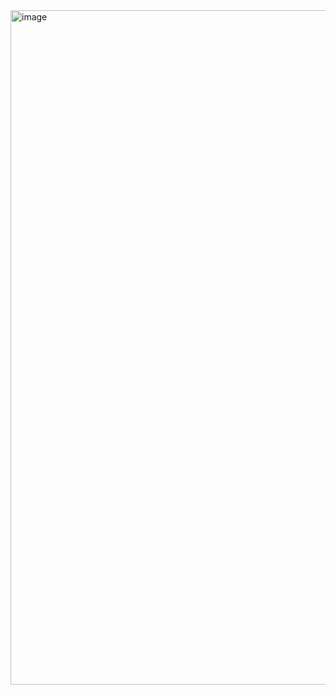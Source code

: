 <img width="1919" height="1079" alt="image" src="https://github.com/user-attachments/assets/3ccb3a61-9459-4a44-9927-04044530ab77" />
